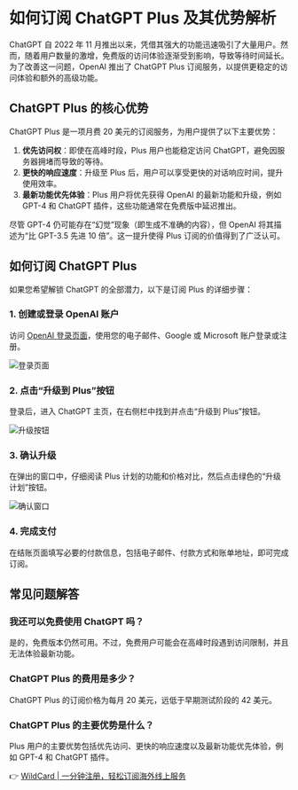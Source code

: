 # 如何订阅 ChatGPT Plus 及其优势解析

ChatGPT 自 2022 年 11 月推出以来，凭借其强大的功能迅速吸引了大量用户。然而，随着用户数量的激增，免费版的访问体验逐渐受到影响，导致等待时间延长。为了改善这一问题，OpenAI 推出了 ChatGPT Plus 订阅服务，以提供更稳定的访问体验和额外的高级功能。

## ChatGPT Plus 的核心优势

ChatGPT Plus 是一项月费 20 美元的订阅服务，为用户提供了以下主要优势：

1. **优先访问权**：即使在高峰时段，Plus 用户也能稳定访问 ChatGPT，避免因服务器拥堵而导致的等待。
2. **更快的响应速度**：升级至 Plus 后，用户可以享受更快的对话响应时间，提升使用效率。
3. **最新功能优先体验**：Plus 用户将优先获得 OpenAI 的最新功能和升级，例如 GPT-4 和 ChatGPT 插件，这些功能通常在免费版中延迟推出。

尽管 GPT-4 仍可能存在“幻觉”现象（即生成不准确的内容），但 OpenAI 将其描述为“比 GPT-3.5 先进 10 倍”。这一提升使得 Plus 订阅的价值得到了广泛认可。

## 如何订阅 ChatGPT Plus

如果您希望解锁 ChatGPT 的全部潜力，以下是订阅 Plus 的详细步骤：

### 1. 创建或登录 OpenAI 账户
访问 [OpenAI 登录页面](https://chat.openai.com)，使用您的电子邮件、Google 或 Microsoft 账户登录或注册。

![登录页面](https://bbtdd.com/img/156706129788761.webp)

### 2. 点击“升级到 Plus”按钮
登录后，进入 ChatGPT 主页，在右侧栏中找到并点击“升级到 Plus”按钮。

![升级按钮](https://bbtdd.com/img/7408734562474701.webp)

### 3. 确认升级
在弹出的窗口中，仔细阅读 Plus 计划的功能和价格对比，然后点击绿色的“升级计划”按钮。

![确认窗口](https://bbtdd.com/img/865540373.webp)

### 4. 完成支付
在结账页面填写必要的付款信息，包括电子邮件、付款方式和账单地址，即可完成订阅。

## 常见问题解答

### 我还可以免费使用 ChatGPT 吗？
是的，免费版本仍然可用。不过，免费用户可能会在高峰时段遇到访问限制，并且无法体验最新功能。

### ChatGPT Plus 的费用是多少？
ChatGPT Plus 的订阅价格为每月 20 美元，远低于早期测试阶段的 42 美元。

### ChatGPT Plus 的主要优势是什么？
Plus 用户的主要优势包括优先访问、更快的响应速度以及最新功能优先体验，例如 GPT-4 和 ChatGPT 插件。

👉 [WildCard | 一分钟注册，轻松订阅海外线上服务](https://bbtdd.com/WildCard)
